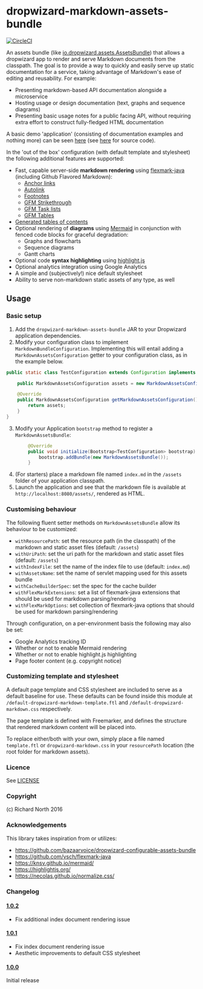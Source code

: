 # dropwizard-markdown-assets-bundle

[![CircleCI](https://circleci.com/gh/rnorth/dropwizard-markdown-assets-bundle.svg?style=svg)](https://circleci.com/gh/rnorth/dropwizard-markdown-assets-bundle)

An assets bundle (like [io.dropwizard.assets.AssetsBundle](http://www.dropwizard.io/1.0.0/dropwizard-assets/apidocs/io/dropwizard/assets/AssetsBundle.html)) that allows a dropwizard app to render and serve Markdown documents from the classpath. The goal is to provide a way to quickly and easily serve up static documentation for a service, taking advantage of Markdown's ease of editing and reusability. For example:

* Presenting markdown-based API documentation alongside a microservice
* Hosting usage or design documentation (text, graphs and sequence diagrams)
* Presenting basic usage notes for a public facing API, without requiring extra effort to construct fully-fledged HTML documentation

A basic demo 'application' (consisting of documentation examples and nothing more) can be seen [here](https://dropwizard-markdown-demo.herokuapp.com/docs/) (see [here](https://github.com/rnorth/dropwizard-markdown-assets-bundle-demo) for source code).

In the 'out of the box' configuration (with default template and stylesheet) the following additional features are supported:

* Fast, capable server-side **markdown rendering** using [flexmark-java](https://github.com/vsch/flexmark-java) (including Github Flavored Markdown):
    * [Anchor links](https://github.com/vsch/flexmark-java/wiki/Extensions#anchorlink)
    * [Autolink](https://github.com/vsch/flexmark-java/wiki/Extensions#autolink)
    * [Footnotes](https://github.com/vsch/flexmark-java/wiki/Extensions#footnotes)
    * [GFM Strikethrough](https://github.com/vsch/flexmark-java/wiki/Extensions#gfm-strikethrough)
    * [GFM Task lists](https://github.com/vsch/flexmark-java/wiki/Extensions#gfm-tasklist)
    * [GFM Tables](https://github.com/vsch/flexmark-java/wiki/Extensions#tables)
* [Generated tables of contents](https://github.com/vsch/flexmark-java/wiki/Extensions#table-of-contents-1)
* Optional rendering of **diagrams** using [Mermaid](https://knsv.github.io/mermaid/) in conjunction with fenced code blocks for graceful degradation:
    * Graphs and flowcharts
    * Sequence diagrams
    * Gantt charts
* Optional code **syntax highlighting** using [highlight.js](https://highlightjs.org/)
* Optional analytics integration using Google Analytics
* A simple and (subjectively!) nice default stylesheet
* Ability to serve non-markdown static assets of any type, as well

## Usage

### Basic setup

1. Add the `dropwizard-markdown-assets-bundle` JAR to your Dropwizard application dependencies.
2. Modify your configuration class to implement `MarkdownBundleConfiguration`. Implementing this will entail adding a `MarkdownAssetsConfiguration` getter to your configuration class, as in the example below.

```java
public static class TestConfiguration extends Configuration implements MarkdownBundleConfiguration {

    public MarkdownAssetsConfiguration assets = new MarkdownAssetsConfiguration();

    @Override
    public MarkdownAssetsConfiguration getMarkdownAssetsConfiguration() {
        return assets;
    }
}
```

3. Modify your Application `bootstrap` method to register a `MarkdownAssetsBundle`:

```java
        @Override
        public void initialize(Bootstrap<TestConfiguration> bootstrap) {
            bootstrap.addBundle(new MarkdownAssetsBundle());
        }
```

4. (For starters) place a markdown file named `index.md` in the `/assets` folder of your application classpath.
5. Launch the application and see that the markdown file is available at `http://localhost:8080/assets/`, rendered as HTML.

### Customising behaviour

The following fluent setter methods on `MarkdownAssetsBundle` allow its behaviour to be customized:

* `withResourcePath`: set the resource path (in the classpath) of the markdown and static asset files (default: `/assets`)
* `withUriPath`: set the uri path for the markdown and static asset files (default: `/assets`)
* `withIndexFile`: set the name of the index file to use (default: `index.md`)
* `withAssetsName`: set the name of servlet mapping used for this assets bundle
* `withCacheBuilderSpec`: set the spec for the cache builder
* `withFlexMarkExtensions`: set a list of flexmark-java extensions that should be used for markdown parsing/rendering
* `withFlexMarkOptions`: set collection of flexmark-java options that should be used for markdown parsing/rendering

Through configuration, on a per-environment basis the following may also be set:

* Google Analytics tracking ID
* Whether or not to enable Mermaid rendering
* Whether or not to enable highlight.js highlighting
* Page footer content (e.g. copyright notice)

### Customizing template and stylesheet

A default page template and CSS stylesheet are included to serve as a default baseline for use. These defaults can be found inside this module at `/default-dropwizard-markdown-template.ftl` and `/default-dropwizard-markdown.css` respectively.

The page template is defined with Freemarker, and defines the structure that rendered markdown content will be placed into.

To replace either/both with your own, simply place a file named `template.ftl` or `dropwizard-markdown.css` in your `resourcePath` location (the root folder for markdown assets).

### Licence

See [LICENSE](LICENSE)

### Copyright

(c) Richard North 2016

### Acknowledgements

This library takes inspiration from or utilizes:

* https://github.com/bazaarvoice/dropwizard-configurable-assets-bundle
* https://github.com/vsch/flexmark-java
* https://knsv.github.io/mermaid/
* https://highlightjs.org/
* https://necolas.github.io/normalize.css/

### Changelog

#### [1.0.2](https://github.com/rnorth/dropwizard-markdown-assets-bundle/releases/tag/1.0.2)

* Fix additional index document rendering issue

#### [1.0.1](https://github.com/rnorth/dropwizard-markdown-assets-bundle/releases/tag/1.0.1)

* Fix index document rendering issue
* Aesthetic improvements to default CSS stylesheet

#### [1.0.0](https://github.com/rnorth/dropwizard-markdown-assets-bundle/releases/tag/1.0.0)

Initial release